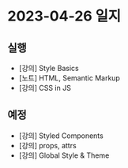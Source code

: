 # 2023-04-26 일지

## 실행

- [강의] Style Basics
- [노트] HTML, Semantic Markup
- [강의] CSS in JS

## 예정

- [강의] Styled Components
- [강의] props, attrs
- [강의] Global Style & Theme
